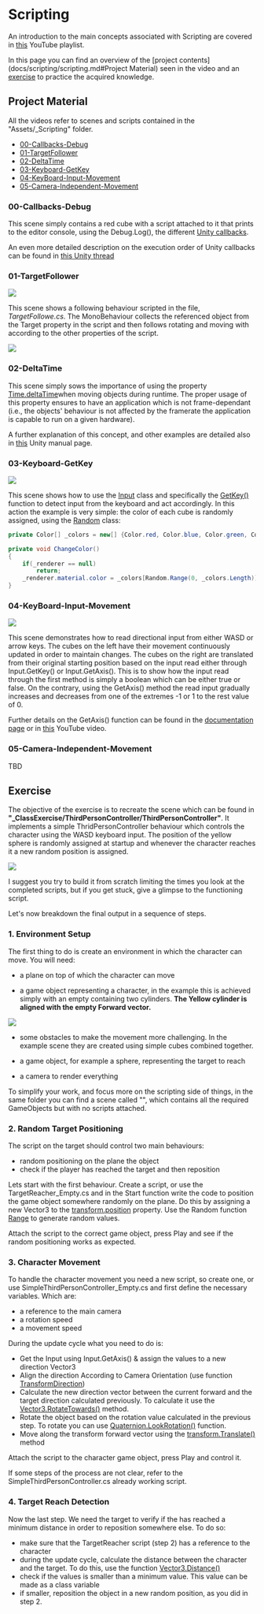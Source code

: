 # Scripting

An introduction to the main concepts associated with Scripting are covered in [this](https://youtube.com/playlist?list=PLk0p6RIhmcflK_474ACvIo4MsL6yl-09b) YouTube playlist.

In this page you can find an overview of the [project contents](docs/scripting/scripting.md#Project Material) seen in the video and an [exercise](scripting.md#Exercise) to practice the acquired knowledge.
## Project Material

All the videos refer to scenes and scripts contained in the "Assets/_Scripting" folder.  

- [00-Callbacks-Debug](scripting.md#00-Callbacks-Debug)
- [01-TargetFollower](scripting.md#01-TargetFollower)
- [02-DeltaTime](scripting.md#02-DeltaTime)
- [03-Keyboard-GetKey](scripting.md#03-Keyboard-GetKey)
- [04-KeyBoard-Input-Movement](scripting.md#04-KeyBoard-Input-Movement)
- [05-Camera-Independent-Movement](scripting.md#05-Camera-Independent-Movement)
### 00-Callbacks-Debug

This scene simply contains a red cube with a script attached to it that prints to the editor console, using the Debug.Log(), the different [Unity callbacks](https://docs.unity3d.com/Manual/ExecutionOrder.html).  

An even more detailed description on the execution order of Unity callbacks can be found in [this Unity thread](https://forum.unity.com/threads/a-comprehensive-guide-to-the-execution-order-of-unity-event-functions.1381647/)
### 01-TargetFollower

![](imgs/scripting-01-target-follower.gif)

This scene shows a following behaviour scripted in the file, *TargetFollowe.cs*. The MonoBehaviour collects the referenced object from the Target property in the script and then follows rotating and moving with according to the other properties of the script.

![](imgs/scripting-01-target-follower-script.png)

### 02-DeltaTime

This scene simply sows the importance of using the property [Time.deltaTime](https://docs.unity3d.com/ScriptReference/Time-deltaTime.html)when moving objects during runtime. The proper usage of this property ensures to have an application which is not frame-dependant (i.e., the objects' behaviour is not affected by the framerate the application is capable to run on a given hardware). 

A further explanation of this concept, and other examples are detailed also in [this](https://docs.unity3d.com/Manual/TimeFrameManagement.html) Unity manual page.

### 03-Keyboard-GetKey

![](imgs/scripting-03-get-key.gif)

This scene shows how to use the [Input](https://docs.unity3d.com/ScriptReference/Input.html) class and specifically the [GetKey()](https://docs.unity3d.com/ScriptReference/Input.GetKey.html) function to detect input from the keyboard and act accordingly. In this action the example is very simple: the color of each cube is randomly assigned, using the [Random](https://docs.unity3d.com/ScriptReference/Random.html) class:

````csharp
private Color[] _colors = new[] {Color.red, Color.blue, Color.green, Color.magenta, Color.white, Color.cyan, Color.yellow, Color.black};

private void ChangeColor()  
{  
    if(_renderer == null)  
        return;  
    _renderer.material.color = _colors[Random.Range(0, _colors.Length)];  
}

``````

### 04-KeyBoard-Input-Movement

![](imgs/scripting-04-input-movement.gif)

This scene demonstrates how to read directional input from either WASD or arrow keys. The cubes on the left have their movement continuously updated in order to maintain changes. The cubes on the right are translated from their original starting position based on the input read either through Input.GetKey() or Input.GetAxis(). This is to show how the input read through the first method is simply a boolean which can be either true or false. On the contrary, using the GetAxis() method the read input gradually increases and decreases from one of the extremes -1 or 1 to the rest value of 0.    

Further details on the GetAxis() function can be found in the [documentation page](https://docs.unity3d.com/ScriptReference/Input.GetAxis.html) or in [this](https://www.youtube.com/watch?v=MK4OmsViqMA) YouTube video.  

### 05-Camera-Independent-Movement

TBD
## Exercise

The objective of the exercise is to recreate the scene which can be found in **"\_ClassExercise/ThirdPersonController/ThirdPersonController"**. It implements a simple ThridPersonController behaviour which controls the character using the WASD keyboard input. The position of the yellow sphere is randomly assigned at startup and whenever the character reaches it a new random position is assigned. 

![](imgs/scripting-exercise.gif)

I suggest you try to build it from scratch limiting the times you look at the completed scripts, but if you get stuck, give a glimpse to the functioning script.

Let's now breakdown the final output in a sequence of steps.

### 1. Environment Setup

The first thing to do is create an environment in which the character can move. You will need:
- a plane on top of which the character can move

- a game object representing a character, in the example this is achieved simply with an empty containing two cylinders. **The Yellow cylinder is aligned with the empty Forward vector.**

![](imgs/scripting-exercise-character.png)

- some obstacles to make the movement more challenging. In the example scene they are created using simple cubes combined together.

- a game object, for example a sphere, representing the target to reach

- a camera to render everything

To simplify your work, and focus more on the scripting side of things, in the same folder you can find a scene called "", which contains all the required GameObjects but with no scripts attached.
### 2. Random Target Positioning

The script on the target should control two main behaviours: 
- random positioning on the plane the object
- check if the player has reached the target and then reposition

Lets start with the first behaviour. Create a script, or use the TargetReacher_Empty.cs and in the Start function write the code to position the game object somewhere randomly on the plane. Do this by assigning a new Vector3 to the [transform.position](https://docs.unity3d.com/ScriptReference/Transform-position.html) property. Use the Random function [Range](https://docs.unity3d.com/ScriptReference/Random.Range.html) to generate random values.

Attach the script to the correct game object, press Play and see if the random positioning works as expected. 
### 3. Character Movement

To handle the character movement you need a new script, so create one, or use SimpleThirdPersonController_Empty.cs and first define the necessary variables. Which are:

- a reference to the main camera
- a rotation speed
- a movement speed

During the update cycle what you need to do is: 

- Get the Input using Input.GetAxis() & assign the values to a new direction Vector3
- Align the direction According to Camera Orientation (use function [TransformDirection](https://docs.unity3d.com/ScriptReference/Transform.TransformDirection.html))
- Calculate the new direction vector between the current forward and the target direction calculated previously. To calculate it use the [Vector3.RotateTowards()](https://docs.unity3d.com/ScriptReference/Vector3.RotateTowards.html) method.
- Rotate the object based on the rotation value calculated in the previous step. To rotate you can use [Quaternion.LookRotation()](https://docs.unity3d.com/ScriptReference/Quaternion.LookRotation.html) function.
- Move along the transform forward vector using the [transform.Translate()](https://docs.unity3d.com/ScriptReference/Transform.Translate.html) method

Attach the script to the character game object, press Play and control it.

If some steps of the process are not clear, refer to the SimpleThirdPersonController.cs already working script.
### 4. Target Reach Detection

Now the last step. We need the target to verify if the has reached a minimum distance in order to reposition somewhere else. To do so:

- make sure that the TargetReacher script (step 2) has a reference to the character
- during the update cycle, calculate the distance between the character and the target. To do this, use the function [Vector3.Distance()](https://docs.unity3d.com/ScriptReference/Vector3.Distance.html)
- check if the values is smaller than a minimum value. This value can be made as a class variable
- if smaller, reposition the object in a new random position, as you did in step 2.


